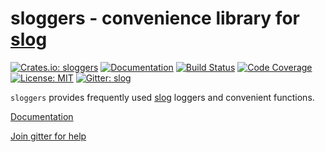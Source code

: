 # sloggers - convenience library for [slog]

[![Crates.io: sloggers](https://img.shields.io/crates/v/sloggers.svg)](https://crates.io/crates/sloggers)
[![Documentation](https://docs.rs/sloggers/badge.svg)](https://docs.rs/sloggers)
[![Build Status](https://travis-ci.org/sile/sloggers.svg?branch=master)](https://travis-ci.org/sile/sloggers)
[![Code Coverage](https://codecov.io/gh/sile/sloggers/branch/master/graph/badge.svg)](https://codecov.io/gh/sile/sloggers/branch/master)
[![License: MIT](https://img.shields.io/badge/license-MIT-blue.svg)](LICENSE)
[![Gitter: slog](https://img.shields.io/gitter/room/slog-rs/slog.svg)](https://gitter.im/slog-rs/slog)

`sloggers` provides frequently used [slog] loggers and convenient functions.

[Documentation](https://docs.rs/sloggers)

[Join gitter for help](https://gitter.im/slog-rs/slog)

[slog]: https://github.com/slog-rs/slog
